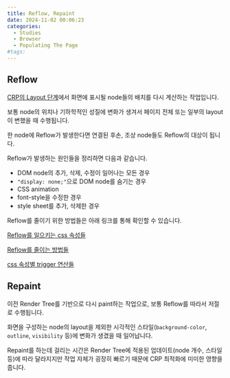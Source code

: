 ```yaml
---
title: Reflow, Repaint
date: 2024-11-02 00:06:23
categories:
  - Studies
  - Browser
  - Populating The Page
#tags:
---
```

## Reflow

[CRP의 Layout 단계](../crp#layout)에서 화면에 표시될 node들의 배치를 다시 계산하는 작업입니다.

보통 node의 위치나 기하학적인 성질에 변화가 생겨서 페이지 전체 또는 일부의 layout이 변했을 때 수행됩니다.

한 node에 Reflow가 발생한다면 연결된 후손, 조상 node들도 Reflow의 대상이 됩니다.

Reflow가 발생하는 원인들을 정리하면 다음과 같습니다.

- DOM node의 추가, 삭제, 수정이 일어나는 모든 경우
- `"display: none;"`으로 DOM node를 숨기는 경우
- CSS animation
- font-style을 수정한 경우
- style sheet를 추가, 삭제한 경우

Reflow를 줄이기 위한 방법들은 아래 링크를 통해 확인할 수 있습니다.

[Reflow를 일으키는 css 속성들](https://devhints.io/layout-thrashing)

[Reflow를 줄이는 방법들](https://zinee-world.tistory.com/295)

[css 속성별 trigger 연산들](https://csstriggers.com/)

## Repaint

이전 Render Tree를 기반으로 다시 paint하는 작업으로, 보통 Reflow를 따라서 저절로 수행됩니다.

화면을 구성하는 node의 layout을 제외한 시각적인 스타일(`background-color`, `outline`, `visibility` 등)에 변화가 생겼을 때 일어납니다.

Repaint를 하는데 걸리는 시간은 Render Tree에 적용된 업데이트(node 개수, 스타일 등)에 따라 달라지지만 작업 자체가 굉장히 빠르기 때문에 CRP 최적화에 미미한 영향을 줍니다.
